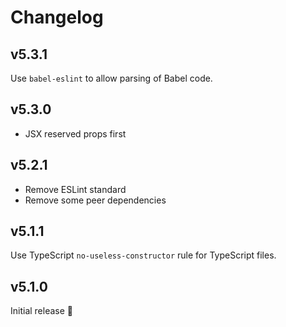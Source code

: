 # Changelog

## v5.3.1

Use `babel-eslint` to allow parsing of Babel code.

## v5.3.0

- JSX reserved props first

## v5.2.1

- Remove ESLint standard
- Remove some peer dependencies

## v5.1.1

Use TypeScript `no-useless-constructor` rule for TypeScript files.

## v5.1.0

Initial release 🎉
